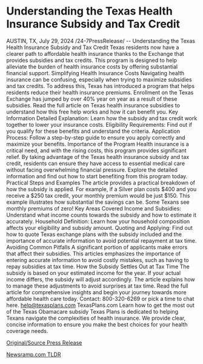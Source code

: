 # Understanding the Texas Health Insurance Subsidy and Tax Credit

AUSTIN, TX, July 29, 2024 /24-7PressRelease/ -- Understanding the Texas Health Insurance Subsidy and Tax Credit  Texas residents now have a clearer path to affordable health insurance thanks to the Exchange that provides subsidies and tax credits. This program is designed to help alleviate the burden of health insurance costs by offering substantial financial support.  Simplifying Health Insurance Costs  Navigating health insurance can be confusing, especially when trying to maximize subsidies and tax credits. To address this, Texas has introduced a program that helps residents reduce their health insurance premiums.   Enrollment on the Texas Exchange has jumped by over 40% year on year as a result of these subsidies.  Read the full article on Texas health insurance subsidies to understand how this free help works and how it can benefit you.  Key Information  Detailed Explanation: Learn how the subsidy and tax credit work together to lower your insurance costs. Eligibility Requirements: Find out if you qualify for these benefits and understand the criteria. Application Process: Follow a step-by-step guide to ensure you apply correctly and maximize your benefits. Importance of the Program Health insurance is a critical need, and with the rising costs, this program provides significant relief. By taking advantage of the Texas health insurance subsidy and tax credit, residents can ensure they have access to essential medical care without facing overwhelming financial pressure.  Explore the detailed information and find out how to start benefiting from this program today.  Practical Steps and Examples  The article provides a practical breakdown of how the subsidy is applied. For example, if a Silver plan costs $400 and you receive a $250 tax credit, your monthly premium would be just $150. This example illustrates how substantial the savings can be. Some Texans see monthly premiums of zero!  Key Areas Covered  Income and Subsidies: Understand what income counts towards the subsidy and how to estimate it accurately. Household Definition: Learn how your household composition affects your eligibility and subsidy amount. Quoting and Applying: Find out how to quote Texas exchange plans with the subsidy included and the importance of accurate information to avoid potential repayment at tax time. Avoiding Common Pitfalls  A significant portion of applicants make errors that affect their subsidies. This articles emphasizes the importance of entering accurate information to avoid costly mistakes, such as having to repay subsidies at tax time.  How the Subsidy Settles Out at Tax Time  The subsidy is based on your estimated income for the year. If your actual income differs, the subsidy will adjust accordingly. The article explains how to manage these adjustments to avoid surprises at tax time.  Read the full article  for comprehensive insights and begin your journey towards more affordable health care today.  Contact:  800-320-6269 or pick a time to chat here. help@texasplans.com TexasPlans.com Learn how to get the most out of the Texas Obamacare subsidy  Texas Plans is dedicated to helping Texans navigate the complexities of health insurance. We provide clear, concise information to ensure you make the best choices for your health coverage needs. 

[Original/Source Press Release](https://www.24-7pressrelease.com/press-release/512912/understanding-the-texas-health-insurance-subsidy-and-tax-credit) 

[Newsramp.com TLDR](https://newsramp.com/None) 